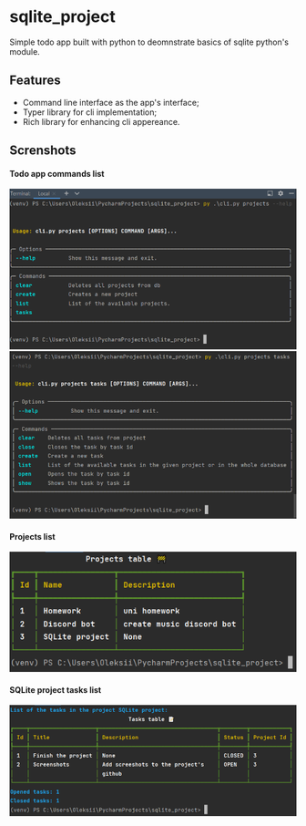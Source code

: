 # sqlite_project
Simple todo app built with python to deomnstrate basics of sqlite python's module.
## Features
* Command line interface as the app's interface;
* Typer library for cli implementation;
* Rich library for enhancing cli appereance.
## Screnshots
#### Todo app commands list
![](screenshots/projects_help.png)
![](screenshots/tasks_help.png)
#### Projects list 
![](screenshots/projects.png)
#### SQLite project tasks list
![](screenshots/sqlite_project_tasks.png)
